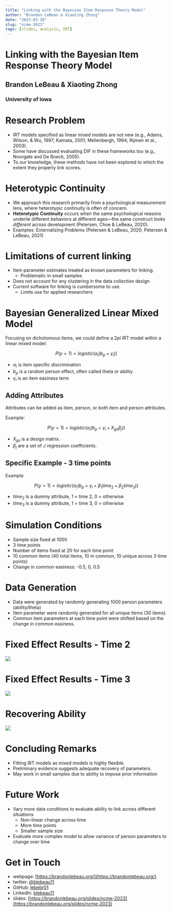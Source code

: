 ```yaml
---
title: "Linking with the Bayesian Item Response Theory Model"
author: "Brandon LeBeau & Xiaoting Zhong"
date: "2023-03-30"
slug: "ncme-2023"
tags: [slides, analysis, IRT]
---
```


<h1>Linking with the Bayesian Item Response Theory Model</h1>
<h2>Brandon LeBeau & Xiaoting Zhong</h2>
<h3>University of Iowa</h3>




# Research Problem

+ IRT models specified as linear mixed models are not new (e.g., Adams, Wilson, & Wu, 1997; Kamata, 2001; Mellenbergh, 1994; Rijmen et al., 2003).
+ Some have discussed evaluating DIF in these frameworks too (e.g., Noorgate and De Boeck, 2005).
+ To our knowledge, these methods have not been explored to which the extent they properly link scores.




# Heterotypic Continuity

+ We approach this research primarily from a psychological measurement lens, where heterotypic continuity is often of concern.
+ **Heterotypic Continuity** occurs when the same psychological reasons underlie different behaviors at different ages—the same construct *looks different* across development (Petersen, Choe & LeBeau, 2020). 
+ Examples: Externalizing Problems (Petersen & LeBeau, 2020; Petersen & LeBeau, 2021)




# Limitations of current linking

+ Item parameter estimates treated as known parameters for linking.
    + Problematic in small samples
+ Does not account for any clustering in the data collection design
+ Current software for linking is cumbersome to use.
    + Limits use for applied researchers




# Bayesian Generalized Linear Mixed Model

Focusing on dichotomous items, we could define a 2pl IRT model within a linear mixed model:

$$
P(y = 1) = logistic(\alpha_{i}(b_{p} + \gamma_{i}))
$$

+ $\alpha_{i}$ is item specific discrimination  
+ $b_{p}$ is a random person effect, often called theta or ability  
+ $\gamma_{i}$ is an item easiness term  




## Adding Attributes

Attributes can be added as item, person, or both item and person attributes. 

Example: 

$$
P(y = 1) = logistic(\alpha_{i}(b_{p} + \gamma_{i} + X_{jpi} \beta_{j}))
$$

+ $X_{jpi}$ is a design matrix. 
+ $\beta_{j}$ are a set of $J$ regression coefficients. 




## Specific Example - 3 time points

Example

$$
P(y = 1) = logistic(\alpha_{i}(b_{p} + \gamma_{i} + \beta_{1} time_{2} + \beta_{2} time_{3}))
$$

+ $time_{2}$ is a dummy attribute, 1 = time 2, 0 = otherwise  
+ $time_{3}$ is a dummy attribute, 1 = time 3, 0 = otherwise  




# Simulation Conditions

+ Sample size fixed at 1000
+ 3 time points
+ Number of items fixed at 20 for each time point
+ 10 common items (40 total items, 10 in common, 10 unique across 3 time points)
+ Change in common easiness: -0.5, 0, 0.5




# Data Generation

+ Data were generated by randomly generating 1000 person parameters (ability/theta)
+ Item parameter were randomly generated for all unique items (30 items)
+ Common item parameters at each time point were shifted based on the change in common easiness.




# Fixed Effect Results - Time 2

![](/figs/time2_posterior.png)




# Fixed Effect Results - Time 3

![](/figs/time3_posterior.png)




# Recovering Ability

![](/figs/ability_posterior.png)




# Concluding Remarks

+ Fitting IRT models as mixed models is highly flexible.
+ Preliminary evidence suggests adequate recovery of parameters.
+ May work in small samples due to ability to impose prior information




# Future Work

+ Vary more data conditions to evaluate ability to link across different situations
    + Non-linear change across time
    + More time points
    + Smaller sample size
+ Evaluate more complex model to allow variance of person parameters to change over time




# Get in Touch

+ webpage: [https://brandonlebeau.org/](https://brandonlebeau.org/)
+ twitter: [@blebeau11](https://twitter.com/blebeau11)
+ GitHub: [lebebr01](https://https//github.com/lebebr01)
+ LinkedIn: [blebeau11](https://www.linkedin.com/in/blebeau11/)
+ slides: [https://brandonlebeau.org/slides/ncme-2023](https://brandonlebeau.org/slides/ncme-2023)
